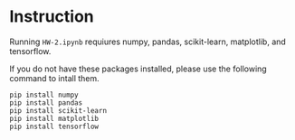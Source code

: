 # Instruction 

Running `HW-2.ipynb` requiures numpy, pandas, scikit-learn, matplotlib, and tensorflow.

If you do not have these packages installed, please use the following command to intall them.

```
pip install numpy
pip install pandas
pip install scikit-learn
pip install matplotlib
pip install tensorflow
```